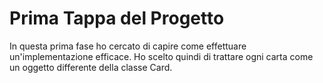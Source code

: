 # Prima Tappa del Progetto

In questa prima fase ho cercato di capire come effettuare un'implementazione efficace. 
Ho scelto quindi di trattare ogni carta come un oggetto differente della classe Card. 